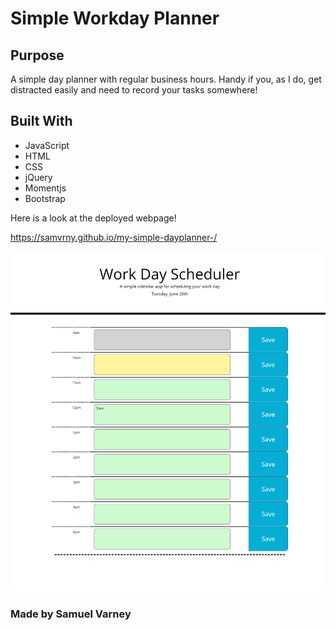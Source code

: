 # Simple Workday Planner

## Purpose 
A simple day planner with regular business hours. Handy if you, as I do, get distracted easily and need to record your tasks somewhere!

## Built With

* JavaScript
* HTML
* CSS
* jQuery
* Momentjs
* Bootstrap


Here is a look at the deployed webpage!

https://samvrny.github.io/my-simple-dayplanner-/

![](./assets/images/workplanner.png)

### Made by Samuel Varney
